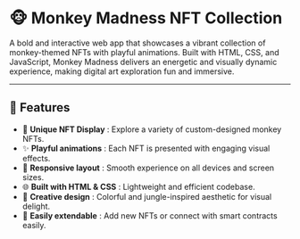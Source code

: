 # 🐵 Monkey Madness NFT Collection

A bold and interactive web app that showcases a vibrant collection of monkey-themed NFTs with playful animations. Built with HTML, CSS, and JavaScript, Monkey Madness delivers an energetic and visually dynamic experience, making digital art exploration fun and immersive.

---

## 🚀 Features  
- 🐒 **Unique NFT Display** : Explore a variety of custom-designed monkey NFTs.  
- ✨ **Playful animations** : Each NFT is presented with engaging visual effects.  
- 📱 **Responsive layout** : Smooth experience on all devices and screen sizes.  
- 🌐 **Built with HTML & CSS** : Lightweight and efficient codebase.  
- 🎨 **Creative design** : Colorful and jungle-inspired aesthetic for visual delight.  
- 🧩 **Easily extendable** : Add new NFTs or connect with smart contracts easily.
